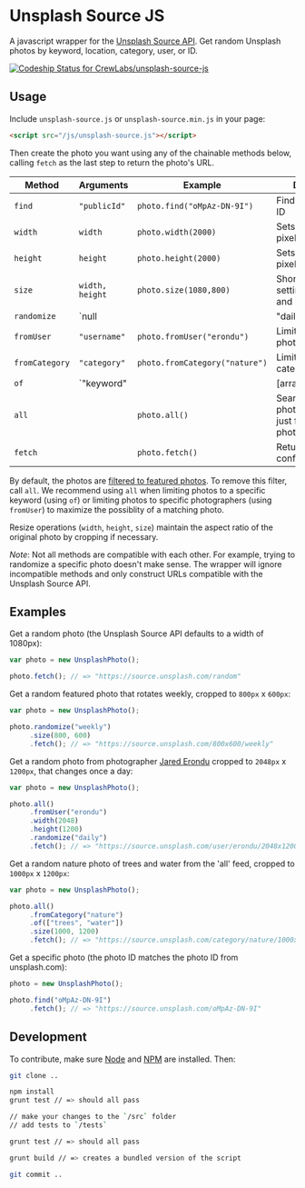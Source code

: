 # Unsplash Source JS

A javascript wrapper for the [Unsplash Source API](https://source.unsplash.com/). Get random Unsplash photos by keyword, location, category, user, or ID.

[ ![Codeship Status for CrewLabs/unsplash-source-js](https://codeship.com/projects/668ef1e0-6255-0133-355b-1af77e49650b/status?branch=master)](https://codeship.com/projects/112623)

## Usage

Include `unsplash-source.js` or `unsplash-source.min.js` in your page:

```html
<script src="/js/unsplash-source.js"></script>
```

Then create the photo you want using any of the chainable methods below, calling `fetch` as the last step to return the photo's URL.

Method | Arguments | Example | Description
-------|-----------|---------|------------
`find`|`"publicId"`|`photo.find("oMpAz-DN-9I")`|Finds a photo by its ID
`width`|`width`|`photo.width(2000)`|Sets the width in pixels
`height`|`height`|`photo.height(2000)`|Sets the height in pixels
`size`|`width, height`|`photo.size(1080,800)`|Shorthand for setting the width and height in pixels
`randomize`|`null || "daily" || "weekly"`|`photo.randomize("weekly")`|Sets the randomization interval
`fromUser`|`"username"`|`photo.fromUser("erondu")`|Limits to a specific photographer
`fromCategory`|`"category"`|`photo.fromCategory("nature")`|Limits to a specific category
`of`|`"keyword" || [arrayOfKeywords]`|`photo.of("dog")`|Limits to tags or locations matching the keywords
`all`||`photo.all()`|Searches for all photos, instead of just featured photos
`fetch`||`photo.fetch()`|Returns the configured URL.

By default, the photos are [filtered to featured photos](https://unsplash.com/documentation#get-a-random-photo). To remove this filter, call `all`. We recommend using `all` when limiting photos to a specific keyword (using `of`) or limiting photos to specific photographers (using `fromUser`) to maximize the possiblity of a matching photo.

Resize operations (`width`, `height`, `size`) maintain the aspect ratio of the original photo by cropping if necessary.

*Note*: Not all methods are compatible with each other. For example, trying to randomize a specific photo doesn't make sense. The wrapper will ignore incompatible methods and only construct URLs compatible with the Unsplash Source API.

## Examples

Get a random photo (the Unsplash Source API defaults to a width of 1080px):

```js
var photo = new UnsplashPhoto();

photo.fetch(); // => "https://source.unsplash.com/random"
```

Get a random featured photo that rotates weekly, cropped to `800px` x `600px`:

```js
var photo = new UnsplashPhoto();

photo.randomize("weekly")
     .size(800, 600)
     .fetch(); // => "https://source.unsplash.com/800x600/weekly"
```

Get a random photo from photographer [Jared Erondu](https://unsplash.com/erondu) cropped to `2048px` x `1200px`, that changes once a day:

```js
var photo = new UnsplashPhoto();

photo.all()
     .fromUser("erondu")
     .width(2048)
     .height(1200)
     .randomize("daily")
     .fetch(); // => "https://source.unsplash.com/user/erondu/2048x1200/daily"
```

Get a random nature photo of trees and water from the 'all' feed, cropped to `1000px` x `1200px`:

```js
var photo = new UnsplashPhoto();

photo.all()
     .fromCategory("nature")
     .of(["trees", "water"])
     .size(1000, 1200)
     .fetch(); // => "https://source.unsplash.com/category/nature/1000x1200?trees,water"
```

Get a specific photo (the photo ID matches the photo ID from unsplash.com):

```js
photo = new UnsplashPhoto();

photo.find("oMpAz-DN-9I")
     .fetch(); // => "https://source.unsplash.com/oMpAz-DN-9I"
```

## Development

To contribute, make sure [Node](https://nodejs.org/en/) and [NPM](https://www.npmjs.com/) are installed. Then:

```sh
git clone ..

npm install
grunt test // => should all pass

// make your changes to the `/src` folder
// add tests to `/tests`

grunt test // => should all pass

grunt build // => creates a bundled version of the script

git commit ..
```
